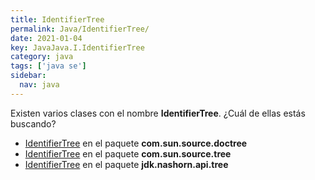 ```yaml
---
title: IdentifierTree
permalink: Java/IdentifierTree/
date: 2021-01-04
key: JavaJava.I.IdentifierTree
category: java
tags: ['java se']
sidebar: 
  nav: java
---
```


Existen varios clases con el nombre **IdentifierTree**. ¿Cuál de ellas estás buscando?
<ul>
<li><a href="/Java/IdentifierTree-com-sun-source-doctree/">IdentifierTree</a> en el paquete <strong>com.sun.source.doctree</strong></li>
<li><a href="/Java/IdentifierTree-com-sun-source-tree/">IdentifierTree</a> en el paquete <strong>com.sun.source.tree</strong></li>
<li><a href="/Java/IdentifierTree-jdk-nashorn-api-tree/">IdentifierTree</a> en el paquete <strong>jdk.nashorn.api.tree</strong></li>
<ul>
